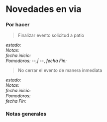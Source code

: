 # Novedades en via

### Por hacer

> Finalizar evento solicitud a patio

_estado:_  
_Notas:_  
_fecha inicio:_  
_Pomodoros:_ --*,| --*,
_fecha Fin:_  

> No cerrar  el evento de manera inmediata

_estado:_  
_Notas:_  
_fecha inicio:_  
_Pomodoros:_  
_fecha Fin:_  


### Notas generales
